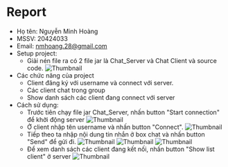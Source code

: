 # Report

- Họ tên: Nguyễn Minh Hoàng
- MSSV: 20424033
- Email: nmhoang.28@gmail.com
- Setup project:
    - Giải nén file ra có 2 file jar là Chat_Server và Chat Client và source code.
     ![Thumbnail](https://i.imgur.com/uXDB3Zc.png)
- Các chức năng của project
    - Client đăng ký với username và connect với server.
    - Các client chat trong group
    - Show danh sách các client đang connect với server
- Cách sử dụng:
    - Trước tiên chạy file jar Chat_Server, nhấn button "Start connection" để khởi động server
    ![Thumbnail](https://i.imgur.com/CvLjHno.png)
    - Ở client nhập tên username và nhấn button "Connect".
    ![Thumbnail](https://i.imgur.com/qSe2UED.png)
    - Tiếp theo ta nhập nội dung tin nhắn ở box chat và nhấn button "Send" để gửi đi.
    ![Thumbnail](https://i.imgur.com/mkda6W8.png)
    ![Thumbnail](https://i.imgur.com/tuVFiuH.png)
    ![Thumbnail](https://i.imgur.com/5FVjtCL.png)
    - Để xem danh sách các client đang kết nối, nhấn button "Show list client" ở server
    ![Thumbnail](https://i.imgur.com/EThfYtR.png)
